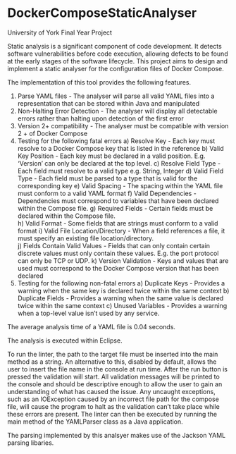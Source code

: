 # DockerComposeStaticAnalyser
University of York Final Year Project

Static analysis is a significant component of code development. It detects software vulnerabilities before code execution, allowing defects to be found at the early stages of the software lifecycle. This project aims to design and implement a static analyser for the configuration files of Docker Compose.

The implementation of this tool provides the following features.


1) Parse YAML files - The analyser will parse all valid YAML files into a representation that can be stored within Java and manipulated  
2) Non-Halting Error Detection - The analyser will display all detectable errors rather than halting upon detection of the first error 
3) Version 2+ compatibility - The analyser must be compatible with version 2 + of Docker Compose
4) Testing for the following fatal errors 
a) Resolve Key - Each key must resolve to a Docker Compose key that is listed in the reference 
b) Valid Key Position - Each key must be declared in a valid position. E.g. ‘Version’ can only be declared at the top level. 
c) Resolve Field Type - Each field must resolve to a valid type e.g. String, Integer 
d) Valid Field Type - Each field must be parsed to a type that is valid for the corresponding key 
e) Valid Spacing - The spacing within the YAML file must conform to a valid YAML format 
f) Valid Dependencies - Dependencies must correspond to variables that have been declared within the Compose file. 
g) Required Fields - Certain fields must be declared within the Compose file.  
h) Valid Format - Some fields that are strings must conform to a valid format 
i) Valid File Location/Directory - When a field references a file, it must specify an existing file location/directory.  
j) Fields Contain Valid Values - Fields that can only contain certain discrete values must only contain these values. E.g. the port protocol can only be TCP or UDP. 
k) Version Validation - Keys and values that are used must correspond to the Docker Compose version that has been declared 
5) Testing for the following non-fatal errors
a) Duplicate Keys - Provides a warning when the same key is declared twice within the same context 
b) Duplicate Fields - Provides a warning when the same value is declared twice within the same context 
c) Unused Variables - Provides a warning when a top-level value isn’t used by any service. 

The average analysis time of a YAML file is 0.04 seconds.

The analysis is executed within Eclipse.

To run the linter, the path to the target file must be inserted into the main method as a string. An alternative to this, disabled by default, allows the user to insert the file name in the console at run time. After the run button is pressed the validation will start. All validation messages will be printed to the console and should be descriptive enough to allow the user to gain an understanding of what has caused the issue. Any uncaught exceptions, such as an IOException caused by an incorrect file path for the compose file, will cause the program to halt as the validation can’t take place while these errors are present. The linter can then be executed by running the main method of the YAMLParser class as a Java application. 

The parsing implemented by this analsyer makes use of the Jackson YAML parsing libaries. 
